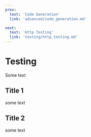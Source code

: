 ```yaml
---
prev:
  text: 'Code Generation'
  link: 'advanced/code_generation.md'

next:
  text: 'Http Testing'
  link: 'testing/http_testing.md'
---
```




# Testing

Some text

## Title 1

some text

## Title 2

some text
